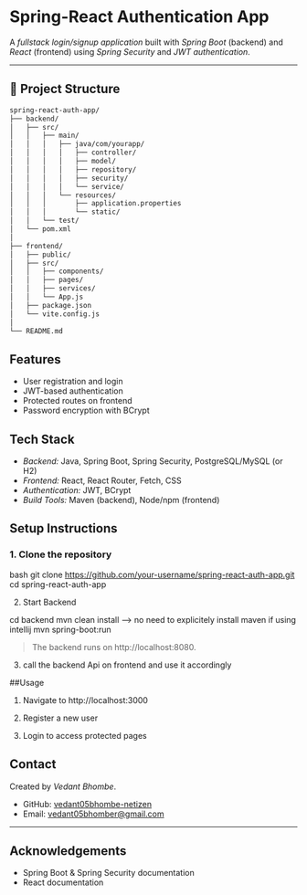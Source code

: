 # Spring-React Authentication App

A *fullstack login/signup application* built with *Spring Boot* (backend) and *React* (frontend) using *Spring Security* and *JWT authentication*.

------------------------------------------------------------------------------------------------------------------------------------------------
## 📁 Project Structure

```bash
spring-react-auth-app/
├── backend/
│   ├── src/
│   │   ├── main/
│   │   │   ├── java/com/yourapp/
│   │   │   │   ├── controller/
│   │   │   │   ├── model/
│   │   │   │   ├── repository/
│   │   │   │   ├── security/
│   │   │   │   └── service/
│   │   │   └── resources/
│   │   │       ├── application.properties
│   │   │       └── static/
│   │   └── test/
│   └── pom.xml
│
├── frontend/
│   ├── public/
│   ├── src/
│   │   ├── components/
│   │   ├── pages/
│   │   ├── services/
│   │   └── App.js
│   ├── package.json
│   └── vite.config.js
│
└── README.md
```



## Features

- User registration and login
- JWT-based authentication
- Protected routes on frontend
- Password encryption with BCrypt

## Tech Stack

- *Backend:* Java, Spring Boot, Spring Security, PostgreSQL/MySQL (or H2)
- *Frontend:* React, React Router, Fetch, CSS
- *Authentication:* JWT, BCrypt
- *Build Tools:* Maven (backend), Node/npm (frontend)

## Setup Instructions

### 1. Clone the repository

bash
git clone https://github.com/your-username/spring-react-auth-app.git
cd spring-react-auth-app


2. Start Backend

cd backend
mvn clean install  --> no need to explicitely install maven if using intellij
mvn spring-boot:run

> The backend runs on http://localhost:8080.
> 

3. call the backend Api on frontend and use it accordingly

##Usage

1. Navigate to http://localhost:3000


2. Register a new user


3. Login to access protected pages

## Contact

Created by *Vedant Bhombe*.  
- GitHub: [vedant05bhombe-netizen](https://github.com/vedant05bhombe-netizen)  
- Email: vedant05bhomber@gmail.com

---

## Acknowledgements

- Spring Boot & Spring Security documentation  
- React documentation  

   



